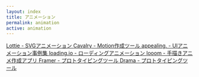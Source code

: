 ```yaml
---
layout: index
title: アニメーション
permalink: animation
active: animation
---
```


<a class="link-list" href="https://airbnb.design/lottie/" target="_blank">
Lottie - SVGアニメーション
</a>
<a class="link-list" href="https://cavalry.scenegroup.co/" target="_blank">
Cavalry - Motion作成ツール
</a>
<a class="link-list" href="https://app-ealing.com/" target="_blank">
appealing. - UIアニメーション事例集
</a>
<a class="link-list" href="https://loading.io/" target="_blank">
loading.io - ローディングアニメーション
</a>
<a class="link-list" href="https://iorama.studio/" target="_blank">
looom - 手描きアニメ作成アプリ
</a>
<a class="link-list" href="https://www.framer.com/" target="_blank">
Framer - プロトタイピングツール
</a>
<a class="link-list" href="https://www.drama.app/" target="_blank">
Drama - プロトタイピングツール
</a>
